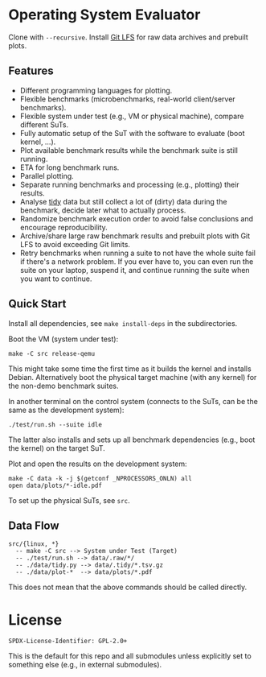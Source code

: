# Operating System Evaluator

Clone with `--recursive`. Install [Git LFS](https://git-lfs.com/) for raw data archives and prebuilt plots.

## Features

-   Different programming languages for plotting.
-   Flexible benchmarks (microbenchmarks, real-world client/server benchmarks).
-   Flexible system under test (e.g., VM or physical machine), compare different SuTs.
-   Fully automatic setup of the SuT with the software to evaluate (boot kernel, &#x2026;).
-   Plot available benchmark results while the benchmark suite is still running.
-   ETA for long benchmark runs.
-   Parallel plotting.
-   Separate running benchmarks and processing (e.g., plotting) their results.
-   Analyse [tidy](https://vita.had.co.nz/papers/tidy-data.pdf) data but still collect a lot of (dirty) data during the benchmark, decide later what to actually process.
-   Randomize benchmark execution order to avoid false conclusions and encourage reproducibility.
-   Archive/share large raw benchmark results and prebuilt plots with Git LFS to avoid exceeding Git limits.
-   Retry benchmarks when running a suite to not have the whole suite fail if
    there's a network problem. If you ever have to, you can even run the suite
    on your laptop, suspend it, and continue running the suite when you want to
    continue.

## Quick Start

Install all dependencies, see `make install-deps` in the subdirectories.

Boot the VM (system under test):

    make -C src release-qemu

This might take some time the first time as it builds the kernel and installs
Debian. Alternatively boot the physical target machine (with any kernel) for the
non-demo benchmark suites.

In another terminal on the control system (connects to the SuTs, can be the same as the development system):

    ./test/run.sh --suite idle

The latter also installs and sets up all benchmark dependencies (e.g., boot the kernel) on the target SuT.

Plot and open the results on the development system:

    make -C data -k -j $(getconf _NPROCESSORS_ONLN) all
    open data/plots/*-idle.pdf

To set up the physical SuTs, see `src`.

## Data Flow

    src/{linux, *}
      -- make -C src --> System under Test (Target)
      -- ./test/run.sh --> data/.raw/*/
      -- ./data/tidy.py --> data/.tidy/*.tsv.gz
      -- ./data/plot-*  --> data/plots/*.pdf

This does not mean that the above commands should be called directly.

# License

    SPDX-License-Identifier: GPL-2.0+

This is the default for this repo and all submodules unless explicitly set to something else (e.g., in external submodules).
